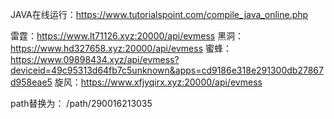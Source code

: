JAVA在线运行：https://www.tutorialspoint.com/compile_java_online.php

雷霆：https://www.lt71126.xyz:20000/api/evmess 
黑洞：https://www.hd327658.xyz:20000/api/evmess 
蜜蜂：https://www.09898434.xyz/api/evmess?deviceid=49c95313d64fb7c5unknown&apps=cd9186e318e291300db27867d958eae5
旋风：https://www.xfjyqirx.xyz:20000/api/evmess

path替换为：
    /path/290016213035
    
